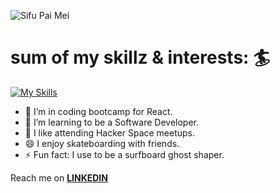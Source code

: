 

![Sifu Pai Mei](https://media.giphy.com/media/v1.Y2lkPTc5MGI3NjExNGVhZDUwZGM1YmE1OGQxYWY3ZmY3ZTBjOGQ2NGJkYWIwNGE0YjRkNiZjdD1n/JKnF1k5RExyoSrzPGJ/giphy.gif)
# sum of my skillz & interests: :surfer:

[![My Skills](https://skillicons.dev/icons?i=aws,react,js,vscode,bash,git,html,css,linux,arduino)](https://skillicons.dev)


- 🔭 I’m in coding bootcamp for React.
- 🌱 I’m learning to be a Software Developer.
- 👯 I like attending Hacker Space meetups.
- 😄 I enjoy skateboarding with friends.
- ⚡ Fun fact: I use to be a surfboard ghost shaper.

<p>Reach me on <a href="https://www.linkedin.com/in/mackenzie-santiago-94080" rel="nofollow" ><strong>LINKEDIN</strong></a></p>










